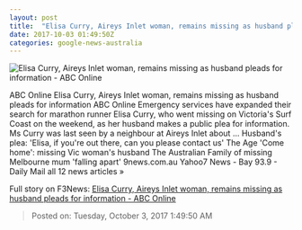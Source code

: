 ```yaml
---
layout: post
title:  "Elisa Curry, Aireys Inlet woman, remains missing as husband pleads for information - ABC Online"
date: 2017-10-03 01:49:50Z
categories: google-news-australia
---
```


![Elisa Curry, Aireys Inlet woman, remains missing as husband pleads for information - ABC Online](http://www.abc.net.au/news/image/9010568-1x1-700x700.jpg)

ABC Online Elisa Curry, Aireys Inlet woman, remains missing as husband pleads for information ABC Online Emergency services have expanded their search for marathon runner Elisa Curry, who went missing on Victoria's Surf Coast on the weekend, as her husband makes a public plea for information. Ms Curry was last seen by a neighbour at Aireys Inlet about ... Husband's plea: 'Elisa, if you're out there, can you please contact us' The Age 'Come home': missing Vic woman's husband The Australian Family of missing Melbourne mum 'falling apart' 9news.com.au Yahoo7 News - Bay 93.9 - Daily Mail all 12 news articles »


Full story on F3News: [Elisa Curry, Aireys Inlet woman, remains missing as husband pleads for information - ABC Online](http://www.f3nws.com/n/zjXKKF)

> Posted on: Tuesday, October 3, 2017 1:49:50 AM
